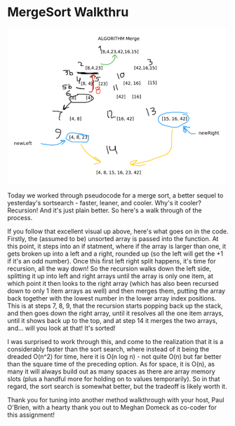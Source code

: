 # MergeSort Walkthru

![The Merge Sort](https://github.com/PVOBrien/data-structures-and-algorithms/blob/master/java-code-challenges/src/main/resources/2020-10-20blog_mergesort.png?raw=true)

Today we worked through pseudocode for a merge sort, a better sequel to yesterday's sortsearch - faster, leaner, and cooler. Why's it cooler? Recursion! And it's just plain better. So here's a walk through of the process.

If you follow that excellent visual up above, here's what goes on in the code. Firstly, the (assumed to be) unsorted array is passed into the function. At this point, it steps into an if statment, where if the array is larger than one, it gets broken up into a left and a right, rounded up (so the left will get the +1 if it's an odd number). Once this first left right split happens, it's time for recursion, all the way down!
So the recursion walks down the left side, splitting it up into left and right arrays until the array is only one item, at which point it then looks to the right array (which has also been recursed down to only 1 item arrays as well) and then merges them, putting the array back together with the lowest number in the lower array index positions.
This is at steps 7, 8, 9, that the recursion starts popping back up the stack, and then goes down the right array, until it resolves all the one item arrays, until it shows back up to the top, and at step 14 it merges the two arrays, and... will you look at that! It's sorted!

I was surprised to work through this, and come to the realization that it is a considerably faster than the sort search, where instead of it being the dreaded O(n^2) for time, here it is O(n log n) - not quite O(n) but far better than the square time of the preceding option. As for space, it is O(n), as many it will always build out as many spaces as there are array memory slots (plus a handful more for holding on to values temporarily). So in that regard, the sort search is somewhat better, but the tradeoff is likely worth it.

Thank you for tuning into another method walkthrough with your host, Paul O'Brien, with a hearty thank you out to Meghan Domeck as co-coder for this assignment!
